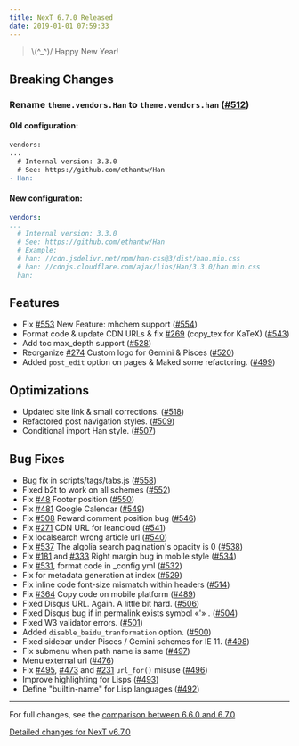 ```yaml
---
title: NexT 6.7.0 Released
date: 2019-01-01 07:59:33 
---
```


> \\(^_^)/ Happy New Year!

## Breaking Changes

### Rename `theme.vendors.Han` to `theme.vendors.han` ([#512](https://github.com/theme-next/hexo-theme-next/pull/512))

#### Old configuration:

```diff
vendors:
...
  # Internal version: 3.3.0
  # See: https://github.com/ethantw/Han
- Han:
```

#### New configuration:

```yml
vendors:
...
  # Internal version: 3.3.0
  # See: https://github.com/ethantw/Han
  # Example:
  # han: //cdn.jsdelivr.net/npm/han-css@3/dist/han.min.css
  # han: //cdnjs.cloudflare.com/ajax/libs/Han/3.3.0/han.min.css
  han:
```

## Features

- Fix [#553](https://github.com/theme-next/hexo-theme-next/pull/553) New Feature: mhchem support ([#554](https://github.com/theme-next/hexo-theme-next/pull/554))
- Format code & update CDN URLs & fix [#269](https://github.com/theme-next/hexo-theme-next/pull/269) (copy_tex for KaTeX) ([#543](https://github.com/theme-next/hexo-theme-next/pull/543))
- Add toc max_depth support ([#528](https://github.com/theme-next/hexo-theme-next/pull/528))
- Reorganize [#274](https://github.com/theme-next/hexo-theme-next/pull/274) Custom logo for Gemini & Pisces ([#520](https://github.com/theme-next/hexo-theme-next/pull/520))
- Added `post_edit` option on pages & Maked some refactoring. ([#499](https://github.com/theme-next/hexo-theme-next/pull/499))

## Optimizations

- Updated site link & small corrections. ([#518](https://github.com/theme-next/hexo-theme-next/pull/518))
- Refactored post navigation styles. ([#509](https://github.com/theme-next/hexo-theme-next/pull/509))
- Conditional import Han style. ([#507](https://github.com/theme-next/hexo-theme-next/pull/507))


## Bug Fixes

- Bug fix in scripts/tags/tabs.js ([#558](https://github.com/theme-next/hexo-theme-next/pull/558))
- Fixed b2t to work on all schemes ([#552](https://github.com/theme-next/hexo-theme-next/pull/552))
- Fix [#48](https://github.com/theme-next/hexo-theme-next/pull/48) Footer position ([#550](https://github.com/theme-next/hexo-theme-next/pull/550))
- Fix [#481](https://github.com/theme-next/hexo-theme-next/pull/481) Google Calendar ([#549](https://github.com/theme-next/hexo-theme-next/pull/549))
- Fix [#508](https://github.com/theme-next/hexo-theme-next/pull/508) Reward comment position bug ([#546](https://github.com/theme-next/hexo-theme-next/pull/546))
- Fix [#271](https://github.com/theme-next/hexo-theme-next/pull/271) CDN URL for leancloud ([#541](https://github.com/theme-next/hexo-theme-next/pull/541))
- Fix localsearch wrong article url ([#540](https://github.com/theme-next/hexo-theme-next/pull/540))
- Fix [#537](https://github.com/theme-next/hexo-theme-next/pull/537) The algolia search pagination's opacity is 0 ([#538](https://github.com/theme-next/hexo-theme-next/pull/538))
- Fix [#181](https://github.com/theme-next/hexo-theme-next/pull/181) and [#333](https://github.com/theme-next/hexo-theme-next/pull/333) Right margin bug in mobile style ([#534](https://github.com/theme-next/hexo-theme-next/pull/534))
- Fix [#531](https://github.com/theme-next/hexo-theme-next/pull/531), format code in _config.yml ([#532](https://github.com/theme-next/hexo-theme-next/pull/532))
- Fix for metadata generation at index ([#529](https://github.com/theme-next/hexo-theme-next/pull/529))
- Fix inline code font-size mismatch within headers ([#514](https://github.com/theme-next/hexo-theme-next/pull/514))
- Fix [#364](https://github.com/theme-next/hexo-theme-next/pull/364) Copy code on mobile platform ([#489](https://github.com/theme-next/hexo-theme-next/pull/489))
- Fixed Disqus URL. Again. A little bit hard. ([#506](https://github.com/theme-next/hexo-theme-next/pull/506))
- Fixed Disqus bug if in permalink exists symbol «'» . ([#504](https://github.com/theme-next/hexo-theme-next/pull/504))
- Fixed W3 validator errors. ([#501](https://github.com/theme-next/hexo-theme-next/pull/501))
- Added `disable_baidu_tranformation` option. ([#500](https://github.com/theme-next/hexo-theme-next/pull/500))
- Fixed sidebar under Pisces / Gemini schemes for IE 11. ([#498](https://github.com/theme-next/hexo-theme-next/pull/498))
- Fix submenu when path name is same ([#497](https://github.com/theme-next/hexo-theme-next/pull/497))
- Menu external url ([#476](https://github.com/theme-next/hexo-theme-next/pull/476))
- Fix [#495](https://github.com/theme-next/hexo-theme-next/pull/495), [#473](https://github.com/theme-next/hexo-theme-next/pull/473) and [#231](https://github.com/theme-next/hexo-theme-next/pull/231) `url_for()` misuse ([#496](https://github.com/theme-next/hexo-theme-next/pull/496))
- Improve highlighting for Lisps ([#493](https://github.com/theme-next/hexo-theme-next/pull/493))
- Define "builtin-name" for Lisp languages ([#492](https://github.com/theme-next/hexo-theme-next/pull/492))

***

For full changes, see the [comparison between 6.6.0 and 6.7.0](https://github.com/theme-next/hexo-theme-next/compare/v6.6.0...v6.7.0)

[Detailed changes for NexT v6.7.0](https://github.com/theme-next/hexo-theme-next/releases/tag/v6.7.0)